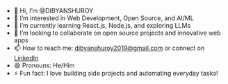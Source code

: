 
- 👋 Hi, I’m @DIBYANSHUROY
- 👀 I’m interested in Web Development, Open Source, and AI/ML
- 🌱 I’m currently learning React.js, Node.js, and exploring LLMs
- 💞️ I’m looking to collaborate on open source projects and innovative web apps
- 📫 How to reach me: [dibyanshuroy2019@gmail.com](mailto:dibyanshuroy2019@gmail.com) or connect on [LinkedIn](http://linkedin.com/in/dibyanshu-roy-225954329)
- 😄 Pronouns: He/Him
- ⚡ Fun fact: I love building side projects and automating everyday tasks!





